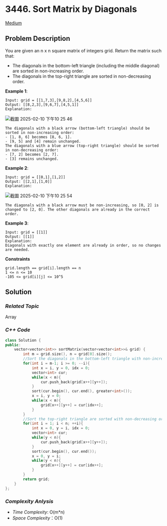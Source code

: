 # 3446. Sort Matrix by Diagonals
[Medium](https://leetcode.com/problems/sort-matrix-by-diagonals/description/)

## Problem Description

You are given an n x n square matrix of integers grid. Return the matrix such that:

- The diagonals in the bottom-left triangle (including the middle diagonal) are sorted in non-increasing order.
- The diagonals in the top-right triangle are sorted in non-decreasing order.

**Example 1**:
```
Input: grid = [[1,7,3],[9,8,2],[4,5,6]]
Output: [[8,2,3],[9,6,7],[4,5,1]]
Explanation:
```

![截圖 2025-02-10 下午10 25 46](https://github.com/user-attachments/assets/963cd195-2a70-4300-ac77-151c2e8baf40)

```
The diagonals with a black arrow (bottom-left triangle) should be sorted in non-increasing order:
- [1, 8, 6] becomes [8, 6, 1].
- [9, 5] and [4] remain unchanged.
The diagonals with a blue arrow (top-right triangle) should be sorted in non-decreasing order:
- [7, 2] becomes [2, 7].
- [3] remains unchanged.
```

**Example 2**:
```
Input: grid = [[0,1],[1,2]]
Output: [[2,1],[1,0]]
Explanation:
```

![截圖 2025-02-10 下午10 25 54](https://github.com/user-attachments/assets/52488aa4-06aa-43b4-97be-bc865c709aa0)

```
The diagonals with a black arrow must be non-increasing, so [0, 2] is changed to [2, 0]. The other diagonals are already in the correct order.
```
**Example 3**:
```
Input: grid = [[1]]
Output: [[1]]
Explanation:
Diagonals with exactly one element are already in order, so no changes are needed.
```

**Constraints**
```
grid.length == grid[i].length == n
1 <= n <= 10
-105 <= grid[i][j] <= 10^5
```

## Solution

### _Related Topic_
   Array

### _C++ Code_
```cpp
class Solution {
public:
    vector<vector<int>> sortMatrix(vector<vector<int>>& grid) {
        int m = grid.size(), n = grid[0].size();
        //Sort the diagonals in the bottom-left triangle with non-increasing order
        for(int i = m-1; i >= 0; --i){
            int x = i, y = 0, idx = 0;
            vector<int> cur;
            while(x < m){
                cur.push_back(grid[x++][y++]);
            }
            sort(cur.begin(), cur.end(), greater<int>());
            x = i, y = 0;
            while(x < m){
                grid[x++][y++] = cur[idx++];
            }
        }
        //Sort the top-right triangle are sorted with non-decreasing order
        for(int i = 1; i < n; ++i){
            int x = 0, y = i, idx = 0;
            vector<int> cur;
            while(y < n){
                cur.push_back(grid[x++][y++]);
            }
            sort(cur.begin(), cur.end());
            x = 0, y = i;
            while(y < n){
                grid[x++][y++] = cur[idx++];
            }
        }
        return grid;
    }
};
```

### _Complexity Anlysis_
- _Time Complexity_: O(m*n)
- _Space Complexity_：O(1)
